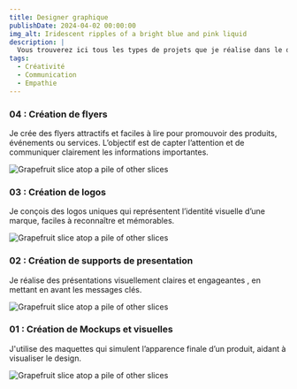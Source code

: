 ```yaml
---
title: Designer graphique
publishDate: 2024-04-02 00:00:00
img_alt: Iridescent ripples of a bright blue and pink liquid
description: |
  Vous trouverez ici tous les types de projets que je réalise dans le domaine du design.
tags:
  - Créativité
  - Communication
  - Empathie
---
```


### 04 : Création de flyers 
Je crée des flyers attractifs et faciles à lire pour promouvoir des produits, événements ou services. L’objectif est de capter l’attention et de communiquer clairement les informations importantes.

<img
  class="fit-picture"
  src="/astrop/assets/designer/flyer.png"
  alt="Grapefruit slice atop a pile of other slices" />


### 03 : Création de logos
Je conçois des logos uniques qui représentent l’identité visuelle d’une marque, faciles à reconnaître et mémorables.

<img
  class="fit-picture"
  src="/astrop/assets/designer/logo.png"
  alt="Grapefruit slice atop a pile of other slices" />

### 02 : Création de supports de presentation   
Je réalise des présentations visuellement claires et engageantes , en mettant en avant les messages clés.

<img
  class="fit-picture"
  src="/astrop/assets/designer/support.png"
  alt="Grapefruit slice atop a pile of other slices" />

### 01 : Création de Mockups et visuelles 
J'utilise des maquettes qui simulent l’apparence finale d’un produit, aidant à visualiser le design.

<img
  class="fit-picture"
  src="/astrop/assets/designer/mockup.png"
  alt="Grapefruit slice atop a pile of other slices" />


